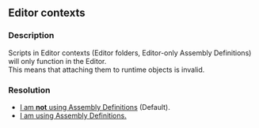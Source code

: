 ## Editor contexts
### Description
Scripts in Editor contexts (Editor folders, Editor-only Assembly Definitions) will only function in the Editor.  
This means that attaching them to runtime objects is invalid.

### Resolution
- [I am **not** using Assembly Definitions](Editor%20Folders.md) (Default).
- [I am using Assembly Definitions.](Assembly%20Definitions.md)